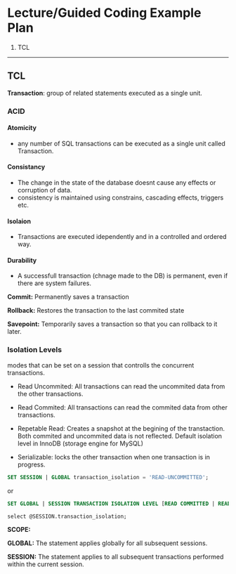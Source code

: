 # Lecture/Guided Coding Example Plan

1. TCL

---

## TCL

**Transaction**: group of related statements executed as a single unit.

### ACID

#### Atomicity

- any number of SQL transactions can be executed as a single unit called Transaction.

#### Consistancy

- The change in the state of the database doesnt cause any effects or corruption of data.
- consistency is maintained using constrains, cascading effects, triggers etc.

#### Isolaion

- Transactions are executed idependently and in a controlled and ordered way.

#### Durability

- A successfull transaction (chnage made to the DB) is permanent, even if there are system failures. 


**Commit:** Permanently saves a transaction

**Rollback:** Restores the transaction to the last commited state

**Savepoint:** Temporarily saves a transaction so that you can rollback to it later.

### Isolation Levels


modes that can be set on a session that controlls the concurrent transactions.

- Read Uncommited: All transactions can read the uncommited data from the other transactions.
  
- Read Commited: All transactions can read the commited data from other transactions. 

- Repetable Read: Creates a snapshot at the begining of the transtaction. Both commited and uncommited data is not reflected. Default isolation level in InnoDB (storage engine for MySQL)

- Serializable: locks the other transaction when one transaction is in progress.

```sql
SET SESSION | GLOBAL transaction_isolation = 'READ-UNCOMMITTED';
```

or 

```sql
SET GLOBAL | SESSION TRANSACTION ISOLATION LEVEL [READ COMMITTED | READ UNCOMMITTED | REPEATABLE READ | SERIALIZABLE]
```

```
select @SESSION.transaction_isolation;
```

**SCOPE:**

**GLOBAL:** The statement applies globally for all subsequent sessions.

**SESSION:** The statement applies to all subsequent transactions performed within the current session.



